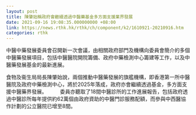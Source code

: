 ```yaml
---
layout: post
title: 陳肇始稱政府會繼續透過中醫藥基金多方面支援業界發展
date: 2021-09-16 19:08:35.000000000 +08:00
link: https://news.rthk.hk/rthk/ch/component/k2/1610921-20210916.htm
categories: rthk
---
```


中醫中藥發展委員會召開新一次會議，由相關政府部門及機構向委員會簡介的多個中醫藥發展項目，包括中醫醫院開院籌備、政府中藥檢測中心籌建等工作，以及中醫藥發展基金的最新進展。

食物及衞生局局長陳肇始說，兩個推動中醫藥發展的旗艦機構，即香港第一所中醫醫院及政府中藥檢測中心，將於2025年落成，政府亦會繼續透過基金，多方面支援中醫藥界發展。
　　 
委員亦聽取了18間中醫診所的工作進展報告，包括政府透過中醫診所每年提供約62萬個由政府資助的中醫門診服務配額，而參與中西醫協作計劃的公立醫院已增至8間。
